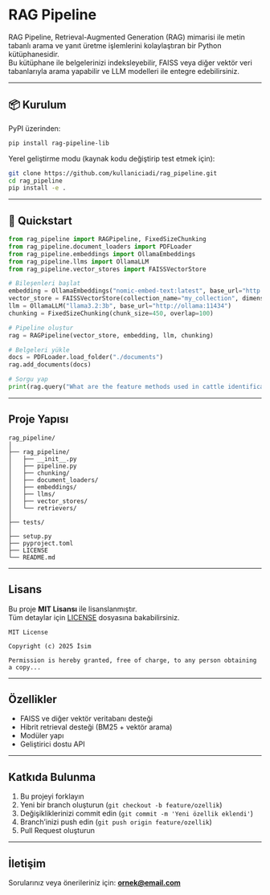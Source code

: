 # RAG Pipeline

RAG Pipeline, Retrieval-Augmented Generation (RAG) mimarisi ile metin tabanlı arama ve yanıt üretme işlemlerini kolaylaştıran bir Python kütüphanesidir.  
Bu kütüphane ile belgelerinizi indeksleyebilir, FAISS veya diğer vektör veri tabanlarıyla arama yapabilir ve LLM modelleri ile entegre edebilirsiniz.

---

## 📦 Kurulum

PyPI üzerinden:
```bash
pip install rag-pipeline-lib
```

Yerel geliştirme modu (kaynak kodu değiştirip test etmek için):
```bash
git clone https://github.com/kullaniciadi/rag_pipeline.git
cd rag_pipeline
pip install -e .
```

---

## 🚀 Quickstart

```python
from rag_pipeline import RAGPipeline, FixedSizeChunking
from rag_pipeline.document_loaders import PDFLoader
from rag_pipeline.embeddings import OllamaEmbeddings
from rag_pipeline.llms import OllamaLLM
from rag_pipeline.vector_stores import FAISSVectorStore

# Bileşenleri başlat
embedding = OllamaEmbeddings("nomic-embed-text:latest", base_url="http://ollama:11434")
vector_store = FAISSVectorStore(collection_name="my_collection", dimension=768)
llm = OllamaLLM("llama3.2:3b", base_url="http://ollama:11434")
chunking = FixedSizeChunking(chunk_size=450, overlap=100)

# Pipeline oluştur
rag = RAGPipeline(vector_store, embedding, llm, chunking)

# Belgeleri yükle
docs = PDFLoader.load_folder("./documents")
rag.add_documents(docs)

# Sorgu yap
print(rag.query("What are the feature methods used in cattle identification?"))
```

---

##  Proje Yapısı

```
rag_pipeline/
│
├── rag_pipeline/
│   ├── __init__.py
│   ├── pipeline.py
│   ├── chunking/
│   ├── document_loaders/
│   ├── embeddings/
│   ├── llms/
│   ├── vector_stores/
│   └── retrievers/
│
├── tests/
│
├── setup.py
├── pyproject.toml
├── LICENSE
└── README.md
```

---

##  Lisans

Bu proje **MIT Lisansı** ile lisanslanmıştır.  
Tüm detaylar için [LICENSE](LICENSE) dosyasına bakabilirsiniz.

```
MIT License

Copyright (c) 2025 İsim

Permission is hereby granted, free of charge, to any person obtaining a copy...
```

---

## Özellikler

- FAISS ve diğer vektör veritabanı desteği
- Hibrit retrieval desteği (BM25 + vektör arama)
- Modüler yapı
- Geliştirici dostu API

---

##  Katkıda Bulunma

1. Bu projeyi forklayın
2. Yeni bir branch oluşturun (`git checkout -b feature/ozellik`)
3. Değişikliklerinizi commit edin (`git commit -m 'Yeni özellik eklendi'`)
4. Branch’inizi push edin (`git push origin feature/ozellik`)
5. Pull Request oluşturun

---

## İletişim

Sorularınız veya önerileriniz için: **ornek@email.com**
